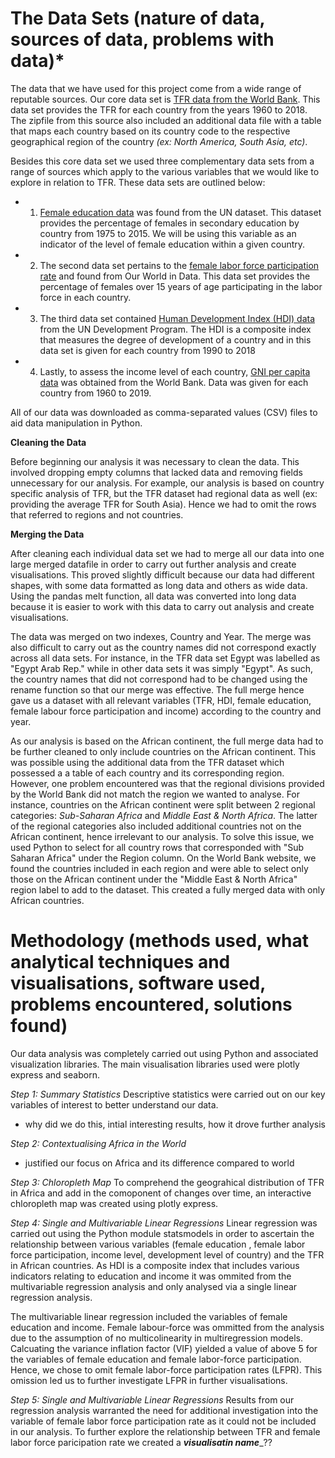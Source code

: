 # The Data Sets (nature of data, sources of data, problems with data)*

The data that we have used for this project come from a wide range of reputable sources. Our core data set is [TFR data from the World Bank](https://data.worldbank.org/indicator/SP.DYN.TFRT.IN). This data set provides the TFR for each country from the years 1960 to 2018. The zipfile from this source also included an additional data file with a table that maps each country based on its country code to the respective geographical region of the country *(ex: North America, South Asia, etc)*. 

Besides this core data set we used three complementary data sets from a range of sources which apply to the various variables that we would like to explore in relation to TFR. These data sets are outlined below: 
* 1. [Female education data](https://data.un.org/Data.aspx?q=female+education&d=UNESCO&f=series%3aFEP_23) was found from the UN dataset. This dataset provides the percentage of females in secondary education by country from 1975 to 2015. We will be using this variable as an indicator of the level of female education within a given country.
* 2. The second data set pertains to the [female labor force participation rate](https://ourworldindata.org/female-labor-supply) and found from Our World in Data. This data set provides the percentage of females over 15 years of age participating in the labor force in each country.
* 3. The third data set contained [Human Development Index (HDI) data](http://hdr.undp.org/en/data#) from  the UN Development Program. The HDI is a composite index that measures the degree of development of a country and in this data set is given for each country from 1990 to 2018
* 4. Lastly, to assess the income level of each country, [GNI per capita data](https://data.worldbank.org/indicator/NY.GNP.PCAP.CD) was obtained from the World Bank. Data was given for each country from 1960 to 2019. 

All of our data was downloaded as comma-separated values (CSV) files to aid data manipulation in Python. 

**Cleaning the Data**

Before beginning our analysis it was necessary to clean the data. This involved dropping  empty columns that lacked data and removing fields unnecessary for our analysis. For example, our analysis is based on country specific analysis of TFR, but the TFR dataset had regional data as well (ex: providing the average TFR for South Asia). Hence we had to omit the rows that referred to regions and not countries. 

**Merging the Data**

After cleaning each individual data set we had to merge all our data into one large merged datafile in order to carry out further analysis and create visualisations. This proved slightly difficult because our data had different shapes, with some data formatted as long data and others as wide data. Using the pandas melt function, all data was converted into long data because it is easier to work with this data to carry out analysis and create visualisations. 

The data was merged on two indexes, Country and Year. The merge was also difficult to carry out as the country names did not correspond exactly across all data sets. For instance, in the TFR data set Egypt was labelled as "Egypt Arab Rep." while in other data sets it was simply "Egypt". As such, the country names that did not correspond had to be changed using the rename function so that our merge was effective. The full merge hence gave us a dataset with all relevant variables (TFR, HDI, female education, female labour force participation and income) according to the country and year. 

As our analysis is based on the African continent, the full merge data had to be further cleaned to only include countries on the African continent. This was possible using the additional data from the TFR dataset which possessed a a table of each country and its corresponding region. However, one problem encountered was that the regional divisions provided by the World Bank did not match the region we wanted to analyse. For instance, countries on the African continent were split between 2 regional categories: *Sub-Saharan Africa* and *Middle East & North Africa*. The latter of the regional categories also included additional countries not on the African continent, hence irrelevant to our analysis. To solve this issue, we used Python to select for all country rows that corresponded with "Sub Saharan Africa" under the Region column. On the World Bank website, we found the countries included in each region and were able to select only those on the African continent under the "Middle East & North Africa" region label to add to the dataset. This  created a fully merged data with only African countries. 


# Methodology (methods used, what analytical techniques and visualisations, software used, problems encountered, solutions found)

Our data analysis was completely carried out using Python and associated visualization libraries. The main visualisation libraries used were plotly express and seaborn.

*Step 1: Summary Statistics* 
Descriptive statistics were carried out on our key variables of interest to better understand our data. 
* why did we do this, intial interesting results, how it drove further analysis 

*Step 2: Contextualising Africa in the World*
* justified our focus on Africa and its difference compared to world

*Step 3: Chloropleth Map*
To comprehend the geograhical distribution of TFR in Africa and add in the comoponent of changes over time, an interactive chloropleth map was created using plotly express. 

*Step 4: Single and Multivariable Linear Regressions*
Linear regression was carried out using the Python module statsmodels in order to ascertain the relationship between various variables (female education , female labor force participation, income level, development level of country) and the TFR in African countries. As HDI is a composite index that includes various indicators relating to education and income it was ommited from the multivariable regression analysis and only analysed via a single linear regression analysis. 

The multivariable linear regression included the variables of female education and income. Female labour-force was ommitted from the analysis due to the assumption of no multicolinearity in multiregression models. Calcuating the variance inflation factor (VIF) yielded a value of above 5 for the variables of female education and female labor-force participation. Hence, we chose to omit female labor-force participation rates (LFPR). This omission led us to further investigate LFPR in further visualisations. 

*Step 5: Single and Multivariable Linear Regressions*
Results from our regression analysis warranted the need for additional investigation into the variable of female labor force participation rate as it could not be included in our analysis. To further explore the relationship between TFR and female labor force paricipation rate we created a ___visualisatin name____??
